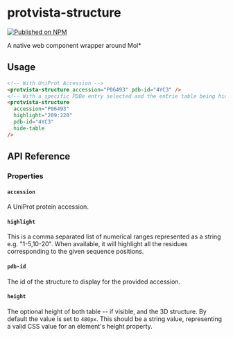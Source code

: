 # protvista-structure

[![Published on NPM](https://img.shields.io/npm/v/protvista-structure.svg)](https://www.npmjs.com/package/protvista-structure)

A native web component wrapper around Mol\*

## Usage

```html
<!-- With UniProt Accession -->
<protvista-structure accession="P06493" pdb-id="4YC3" />
<!-- With a specific PDBe entry selected and the entrie table being hidden -->
<protvista-structure
  accession="P06493"
  highlight="209:220"
  pdb-id="4YC3"
  hide-table
/>
```

## API Reference

### Properties

#### `accession`

A UniProt protein accession.

#### `highlight`

This is a comma separated list of numerical ranges represented as a string e.g. "1-5,10-20". When available, it will highlight all the residues corresponding to the given sequence positions.

#### `pdb-id`

The id of the structure to display for the provided accession.

#### `height`

The optional height of both table -- if visible, and the 3D structure. By default the value is set to `480px`. This should be a string value, representing a valid CSS value for an element's height property.
